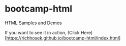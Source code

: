# bootcamp-html
HTML Samples and Demos

If you want to see it in action, (Click Here)[https://richhosek.github.io/bootcamp-html/index.html]
